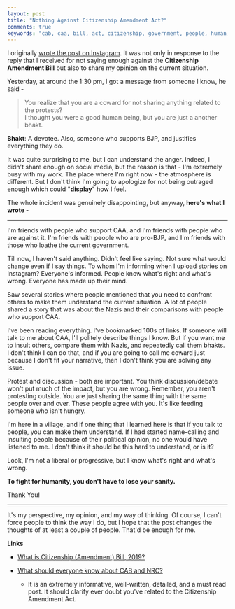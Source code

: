 ```yaml
---
layout: post
title: "Nothing Against Citizenship Amendment Act?"
comments: true
keywords: "cab, caa, bill, act, citizenship, government, people, human, protest, humanity"
---
```


I originally [wrote the post on Instagram](https://www.instagram.com/p/B6L6HAzFbL0). It was not only in response to the reply that I received for not saying enough against the __Citizenship Amendment Bill__ but also to share my opinion on the current situation.

Yesterday, at around the 1:30 pm, I got a message from someone I know, he said - 

> You realize that you are a coward for not sharing anything related to the protests? <br>
> I thought  you were a good human being, but you are just a another bhakt.

__Bhakt__: A devotee. Also, someone who supports BJP, and justifies everything they do.

It was quite surprising to me, but I can understand the anger. Indeed, I didn't share enough on social media, but the reason is that - I'm extremely busy with my work. The place where I'm right now - the atmosphere is different. But I don't think I'm going to apologize for not being outraged enough which could "__display__" how I feel.


The whole incident was genuinely disappointing, but anyway, __here's what I wrote -__ 

---

I'm friends with people who support CAA, and I'm friends with people who are against it. I'm friends with people who are pro-BJP, and I'm friends with those who loathe the current government.

Till now, I haven't said anything. Didn't feel like saying. Not sure what would change even if I say things. To whom I'm informing when I upload stories on Instagram? Everyone's informed. People know what's right and what's wrong. Everyone has made up their mind.

Saw several stories where people mentioned that you need to confront others to make them understand the current situation. A lot of people shared a story that was about the Nazis and their comparisons with people who support CAA.

I've been reading everything. I've bookmarked 100s of links. If someone will talk to me about CAA, I'll politely describe things I know. But if you want me to insult others, compare them with Nazis, and repeatedly call them bhakts. I don't think I can do that, and if you are going to call me coward just because I don't fit your narrative, then I don't think you are solving any issue.

Protest and discussion - both are important. You think discussion/debate won't put much of the impact, but you are wrong. Remember, you aren't protesting outside. You are just sharing the same thing with the same people over and over. These people agree with you. It's like feeding someone who isn't hungry.

I'm here in a village, and if one thing that I learned here is that if you talk to people, you can make them understand. If I had started name-calling and insulting people because of their political opinion, no one would have listened to me. I don't think it should be this hard to understand, or is it?

Look, I'm not a liberal or progressive, but I know what's right and what's wrong.

__To fight for humanity, you don't have to lose your sanity.__

Thank You!

---

It's my perspective, my opinion, and my way of thinking. Of course, I can't force people to think the way I do, but I hope that the post changes the thoughts of at least a couple of people. That'd be enough for me.


__Links__

- [What is Citizenship (Amendment) Bill, 2019?](http://prsindia.org/billtrack/citizenship-amendment-bill-2019) 

- [What should everyone know about CAB and NRC?](https://qr.ae/Tcx3Rn)
    - It is an extremely informative, well-written, detailed, and a must read post. It should clarify ever doubt you've related to the Citizenship Amendment Act.


